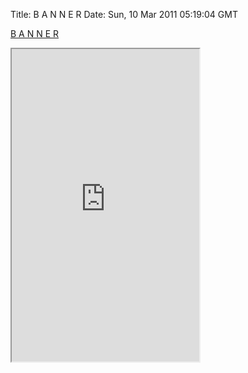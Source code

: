 Title: B A N N E R
Date: Sun, 10 Mar 2011 05:19:04 GMT

[B A N N E R](http://yyolk.github.com/banner)

<iframe src="http://yyolk.github.com/banner" height="500"></iframe>